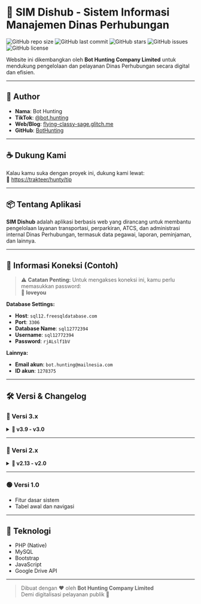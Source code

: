 # 🚦 SIM Dishub - Sistem Informasi Manajemen Dinas Perhubungan

![GitHub repo size](https://img.shields.io/github/repo-size/BotHunting/sim_dishub)
![GitHub last commit](https://img.shields.io/github/last-commit/BotHunting/sim_dishub)
![GitHub stars](https://img.shields.io/github/stars/BotHunting/sim_dishub?style=social)
![GitHub issues](https://img.shields.io/github/issues/BotHunting/sim_dishub)
![GitHub license](https://img.shields.io/github/license/BotHunting/sim_dishub)

Website ini dikembangkan oleh **Bot Hunting Company Limited** untuk mendukung pengelolaan dan pelayanan Dinas Perhubungan secara digital dan efisien.

---

## 👤 Author
- **Nama**: Bot Hunting  
- **TikTok**: [@bot.hunting](https://www.tiktok.com/@bot.hunting)  
- **Web/Blog**: [flying-classy-sage.glitch.me](https://flying-classy-sage.glitch.me)  
- **GitHub**: [BotHunting](https://github.com/BotHunting)

---

## ☕ Dukung Kami
Kalau kamu suka dengan proyek ini, dukung kami lewat:  
🎁 [https://trakteer/hunty/tip](https://trakteer.id/hunty/tip)

---

## 📦 Tentang Aplikasi

**SIM Dishub** adalah aplikasi berbasis web yang dirancang untuk membantu pengelolaan layanan transportasi, perparkiran, ATCS, dan administrasi internal Dinas Perhubungan, termasuk data pegawai, laporan, peminjaman, dan lainnya.

---

## 🔐 Informasi Koneksi (Contoh)
> ⚠️ **Catatan Penting:** Untuk mengakses koneksi ini, kamu perlu memasukkan password:  
> 🔑 **loveyou**

**Database Settings:**
- **Host**: `sql12.freesqldatabase.com`  
- **Port**: `3306`  
- **Database Name**: `sql12772394`  
- **Username**: `sql12772394`  
- **Password**: `rjALslf1bV`  

**Lainnya:**
- **Email akun**: `bot.hunting@mailnesia.com`  
- **ID akun**: `1278375`

---

## 🛠️ Versi & Changelog

### 🔷 Versi 3.x
<details>
<summary><strong>📌 v3.9 - v3.0</strong></summary>

- **v3.9** – Perapian `koneksi.php` jadi `config.php`, tambah tabel & backend CCTV  
- **v3.8** – Ganti semua file upload jadi link Google Drive  
- **v3.7** – Integrasi file Anjab via Google Drive, captcha tambah layanan  
- **v3.6** – UI upgrade, fix edit & hapus testimoni  
- **v3.5** – Tabel testimoni, fitur CRUD testimoni, hash password  
- **v3.4** – Upgrade tampilan parkir, bugfix pembayaran  
- **v3.3** – Upgrade tampilan terminal, kolom alamat, bugfix CSS  
- **v3.2** – Fitur & tabel peminjaman  
- **v3.1** – Fix grafik, absensi, dan foto  
- **v3.0** – UI/UX overhaul untuk halaman utama
</details>

---

### 🔷 Versi 2.x
<details>
<summary><strong>📌 v2.13 - v2.0</strong></summary>

- **v2.13 - v2.10** – Perapian kode, fitur riwayat, absensi, SQL injection fix  
- **v2.9 - v2.5** – Tabel jabatan, pegawai, laporan SDM, rules tambahan  
- **v2.4 - v2.0** – Tab lalu lintas, fitur WhatsApp, upload file, bug login & waktu
</details>

---

### 🟢 Versi 1.0
- Fitur dasar sistem
- Tabel awal dan navigasi

---

## 🧩 Teknologi
- PHP (Native)
- MySQL
- Bootstrap
- JavaScript
- Google Drive API

---

> Dibuat dengan ❤️ oleh **Bot Hunting Company Limited**  
> Demi digitalisasi pelayanan publik 🚀
